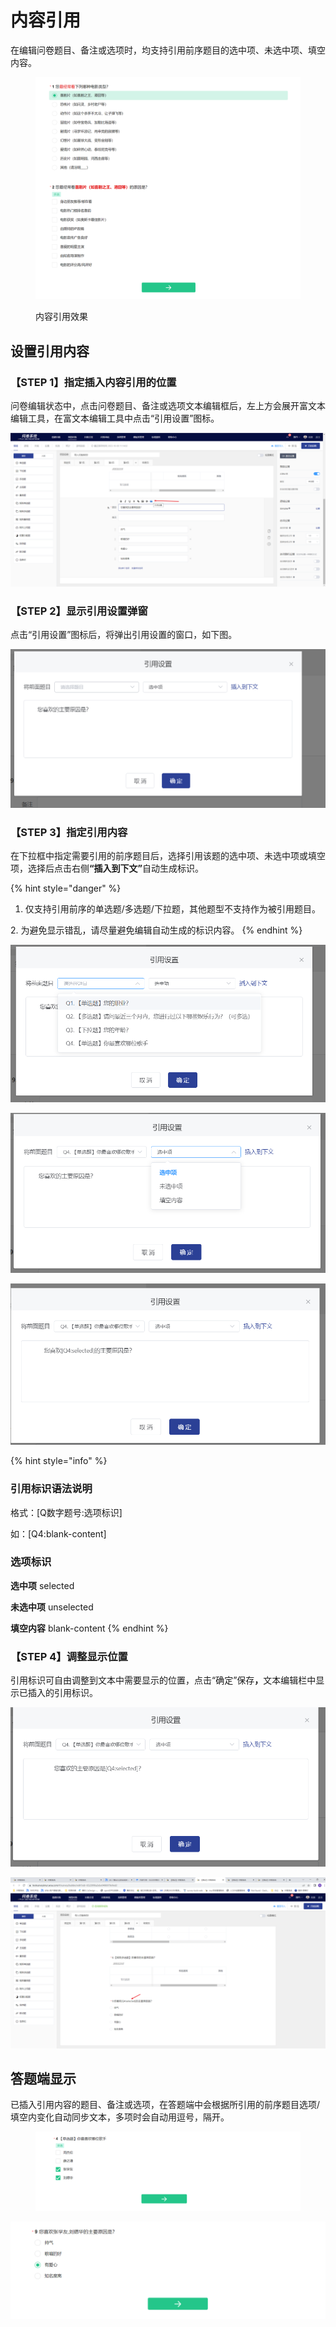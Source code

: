 # 内容引用

在编辑问卷题目、备注或选项时，均支持引用前序题目的选中项、未选中项、填空内容。

<figure><img src="../../.gitbook/assets/image (11) (1) (1).png" alt=""><figcaption><p>内容引用效果</p></figcaption></figure>

## 设置引用内容

### **【STEP 1】指定插入内容引用的位置**

问卷编辑状态中，点击问卷题目、备注或选项文本编辑框后，左上方会展开富文本编辑工具，在富文本编辑工具中点击“引用设置”图标。

![在富文本编辑工具中点击“引用设置”图标](../../.gitbook/assets/Snipaste_2023-10-08_11-14-24.png)



### **【STEP 2】显示引用设置弹窗**

点击“引用设置”图标后，将弹出引用设置的窗口，如下图。

![引用设置弹窗](../../.gitbook/assets/Snipaste_2023-10-08_11-15-03.png)



### **【STEP 3】**&#x6307;定引用内容

在下拉框中指定需要引用的前序题目后，选择引用该题的选中项、未选中项或填空项，选择后点击右&#x4FA7;**“插入到下文”**&#x81EA;动生成标识。

{% hint style="danger" %}
1. 仅支持引用前序的单选题/多选题/下拉题，其他题型不支持作为被引用题目。

&#x20;   2\. 为避免显示错乱，请尽量避免编辑自动生成的标识内容。
{% endhint %}

![指定引用题目](../../.gitbook/assets/Snipaste_2023-10-08_11-16-09.png)

![指定引用项](../../.gitbook/assets/Snipaste_2023-10-08_11-17-01.png)

![自动生成引用标识](../../.gitbook/assets/Snipaste_2023-10-08_11-17-35.png)

{% hint style="info" %}
### 引用标识语法说明

格式：\[Q数字题号:选项标识] &#x20;

如：\[Q4:blank-content]

### 选项标识

**选中项** selected

&#x20;**未选中项**   unselected

**填空内容**  blank-content
{% endhint %}



### **【STEP 4】**&#x8C03;整显示位置

引用标识可自由调整到文本中需要显示的位置，点击“确定”保&#x5B58;**，**&#x6587;本编辑栏中显示已插入的引用标识。

![调整显示位置](../../.gitbook/assets/Snipaste_2023-10-08_11-18-15.png)

![编辑状态下显示已插入的引用标识](../../.gitbook/assets/Snipaste_2023-10-08_11-18-51.png)



## 答题端显示

已插入引用内容的题目、备注或选项，在答题端中会根据所引用的前序题目选项/填空内变化自动同步文本，多项时会自动用逗号，隔开。

<figure><img src="../../.gitbook/assets/Snipaste_2023-10-08_11-21-49.png" alt=""><figcaption></figcaption></figure>

![答题端动态同步引用内容](../../.gitbook/assets/Snipaste_2023-10-08_11-20-58.png)





